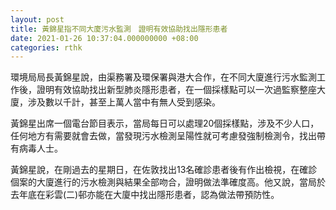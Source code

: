 ```yaml
---
layout: post
title: 黃錦星指不同大廈污水監測　證明有效協助找出隱形患者
date: 2021-01-26 10:37:04.000000000 +08:00
categories: rthk
---
```


環境局局長黃錦星說，由渠務署及環保署與港大合作，在不同大廈進行污水監測工作後，證明有效協助找出新型肺炎隱形患者，在一個採樣點可以一次過監察整座大廈，涉及數以千計，甚至上萬人當中有無人受到感染。

黃錦星出席一個電台節目表示，當局每日可以處理20個採樣點，涉及不少人口，任何地方有需要就會去做，當發現污水檢測呈陽性就可考慮發強制檢測令，找出帶有病毒人士。

黃錦星說，在剛過去的星期日，在佐敦找出13名確診患者後有作出檢視，在確診個案的大廈進行的污水檢測與結果全部吻合，證明做法準確度高。他又說，當局於去年底在彩雲(二)邨亦能在大廈中找出隱形患者，認為做法帶預防性。
